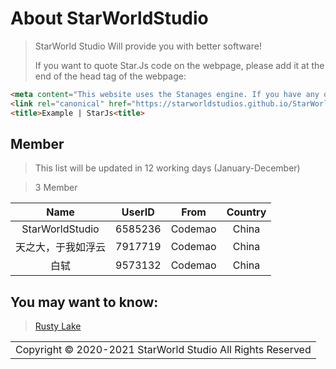 # About StarWorldStudio

> StarWorld Studio Will provide you with better software!
> 
> If you want to quote Star.Js code on the webpage, please add it at the end of the head tag of the webpage:



```html
<meta content="This website uses the Stanages engine. If you have any questions, please refer to the related article (https://starworldstudios.github.io/StarWorld/mstudio)"/>
<link rel="canonical" href="https://starworldstudios.github.io/StarWorld/mstudio" />
<title>Example | StarJs<title>
```


## Member

> This list will be updated in 12 working days (January-December)

> 3 Member


|Name|UserID|From|Country|
|:--:|:--:|:--:|:--:|
|StarWorldStudio|6585236|Codemao|China|
|天之大，于我如浮云|7917719|Codemao|China|
|白轼|9573132|Codemao|China|





## You may want to know:
> [Rusty Lake](http://www.rustylake.com/)

<table>
  <tr>
    <td>Copyright &copy; 2020-2021 StarWorld Studio All Rights Reserved</td>
  </tr>
</table>
